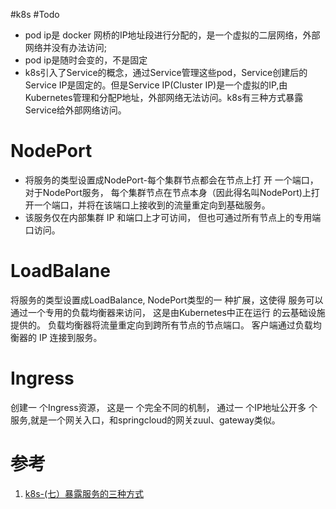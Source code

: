 #k8s #Todo 


- pod ip是 docker 网桥的IP地址段进行分配的，是一个虚拟的二层网络，外部网络并没有办法访问;
- pod ip是随时会变的，不是固定
- k8s引入了Service的概念，通过Service管理这些pod，Service创建后的Service IP是固定的。但是Service IP(Cluster IP)是一个虚拟的IP,由Kubernetes管理和分配P地址，外部网络无法访问。k8s有三种方式暴露Service给外部网络访问。

# NodePort
- 将服务的类型设置成NodePort-每个集群节点都会在节点上打 开 一个端口， 对于NodePort服务， 每个集群节点在节点本身（因此得名叫NodePort)上打开一个端口，并将在该端口上接收到的流量重定向到基础服务。
- 该服务仅在内部集群 IP 和端口上才可访间， 但也可通过所有节点上的专用端口访问。


# LoadBalane
将服务的类型设置成LoadBalance, NodePort类型的一 种扩展，这使得
服务可以通过一个专用的负载均衡器来访问， 这是由Kubernetes中正在运行
的云基础设施提供的。 负载均衡器将流量重定向到跨所有节点的节点端口。
客户端通过负载均衡器的 IP 连接到服务。

# Ingress
创建一 个Ingress资源， 这是一 个完全不同的机制， 通过一 个IP地址公开多
个服务,就是一个网关入口，和springcloud的网关zuul、gateway类似。


# 参考
1. [k8s-(七）暴露服务的三种方式](https://blog.csdn.net/qq_21187515/article/details/112363072)
